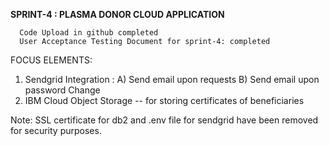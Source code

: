 **SPRINT-4 : PLASMA DONOR CLOUD APPLICATION**

      Code Upload in github completed
      User Acceptance Testing Document for sprint-4: completed

FOCUS ELEMENTS: 

1. Sendgrid Integration :
  A) Send email upon requests 
  B) Send email upon password Change 
2. IBM Cloud Object Storage -- for storing certificates of beneficiaries 

Note: SSL certificate for db2 and .env file for sendgrid have been removed for security purposes.


